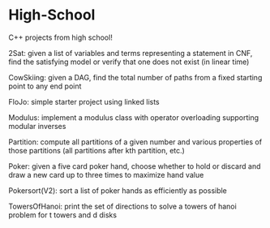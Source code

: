 # High-School
C++ projects from high school!

2Sat: given a list of variables and terms representing
a statement in CNF, find the satisfying model or verify
that one does not exist (in linear time)

CowSkiing: given a DAG, find the total number of paths
from a fixed starting point to any end point

FloJo: simple starter project using linked lists

Modulus: implement a modulus class with operator
overloading supporting modular inverses

Partition: compute all partitions of a given number and
various properties of those partitions (all partitions
after kth partition, etc.)

Poker: given a five card poker hand, choose whether to
hold or discard and draw a new card up to three times
to maximize hand value

Pokersort(V2): sort a list of poker hands as efficiently
as possible

TowersOfHanoi: print the set of directions to solve a
towers of hanoi problem for t towers and d disks

